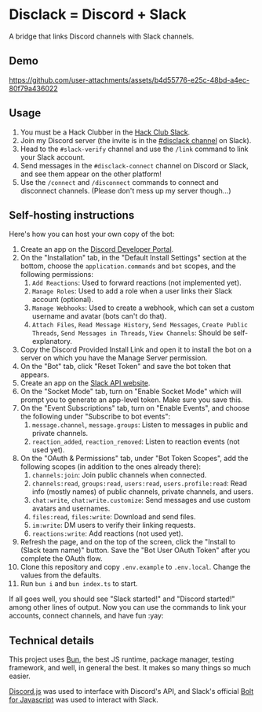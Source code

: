 # Disclack = Discord + Slack

A bridge that links Discord channels with Slack channels.

## Demo

https://github.com/user-attachments/assets/b4d55776-e25c-48bd-a4ec-80f79a436022

## Usage

1. You must be a Hack Clubber in the [Hack Club Slack](https://hackclub.com/slack).
2. Join my Discord server (the invite is in the [#disclack channel](https://hackclub.slack.com/archives/C09KW1QLF39) on Slack).
3. Head to the `#slack-verify` channel and use the `/link` command to link your Slack account.
4. Send messages in the `#disclack-connect` channel on Discord or Slack, and see them appear on the other platform!
5. Use the `/connect` and `/disconnect` commands to connect and disconnect channels. (Please don't mess up my server though...)

## Self-hosting instructions

Here's how you can host your own copy of the bot:

1. Create an app on the [Discord Developer Portal](https://discord.com/developers/applications).
2. On the "Installation" tab, in the "Default Install Settings" section at the bottom, choose the `application.commands` and `bot` scopes, and the following permissions:
   1. `Add Reactions`: Used to forward reactions (not implemented yet).
   2. `Manage Roles`: Used to add a role when a user links their Slack account (optional).
   3. `Manage Webhooks`: Used to create a webhook, which can set a custom username and avatar (bots can't do that).
   4. `Attach Files`, `Read Message History`, `Send Messages`, `Create Public Threads`, `Send Messages in Threads`, `View Channels`: Should be self-explanatory.
3. Copy the Discord Provided Install Link and open it to install the bot on a server on which you have the Manage Server permission.
4. On the "Bot" tab, click "Reset Token" and save the bot token that appears.
5. Create an app on the [Slack API website](https://api.slack.com/apps).
6. On the "Socket Mode" tab, turn on "Enable Socket Mode" which will prompt you to generate an app-level token. Make sure you save this.
7. On the "Event Subscriptions" tab, turn on "Enable Events", and choose the following under "Subscribe to bot events":
   1. `message.channel`, `message.groups`: Listen to messages in public and private channels.
   2. `reaction_added`, `reaction_removed`: Listen to reaction events (not used yet).
8. On the "OAuth & Permissions" tab, under "Bot Token Scopes", add the following scopes (in addition to the ones already there):
   1. `channels:join`: Join public channels when connected.
   2. `channels:read`, `groups:read`, `users:read`, `users.profile:read`: Read info (mostly names) of public channels, private channels, and users.
   3. `chat:write`, `chat:write.customize`: Send messages and use custom avatars and usernames.
   4. `files:read`, `files:write`: Download and send files.
   5. `im:write`: DM users to verify their linking requests.
   6. `reactions:write`: Add reactions (not used yet).
9. Refresh the page, and on the top of the screen, click the "Install to (Slack team name)" button. Save the "Bot User OAuth Token" after you complete the OAuth flow.
10. Clone this repository and copy `.env.example` to `.env.local`. Change the values from the defaults.
11. Run `bun i` and `bun index.ts` to start.

If all goes well, you should see "Slack started!" and "Discord started!" among other lines of output. Now you can use the commands to link your accounts, connect channels, and have fun :yay:

## Technical details

This project uses [Bun](https://bun.com), the best JS runtime, package manager, testing framework, and well, in general the best. It makes so many things so much easier.

[Discord.js](https://discord.js.org) was used to interface with Discord's API, and Slack's official [Bolt for Javascript](https://docs.slack.dev/tools/bolt-js/) was used to interact with Slack.
